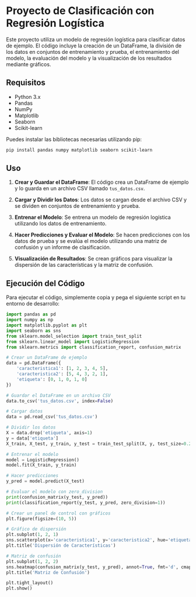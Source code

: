 # Proyecto de Clasificación con Regresión Logística

Este proyecto utiliza un modelo de regresión logística para clasificar datos de ejemplo. El código incluye la creación de un DataFrame, la división de los datos en conjuntos de entrenamiento y prueba, el entrenamiento del modelo, la evaluación del modelo y la visualización de los resultados mediante gráficos.

## Requisitos

- Python 3.x
- Pandas
- NumPy
- Matplotlib
- Seaborn
- Scikit-learn

Puedes instalar las bibliotecas necesarias utilizando pip:

```bash
pip install pandas numpy matplotlib seaborn scikit-learn
```

## Uso

1. **Crear y Guardar el DataFrame**: El código crea un DataFrame de ejemplo y lo guarda en un archivo CSV llamado `tus_datos.csv`.

2. **Cargar y Dividir los Datos**: Los datos se cargan desde el archivo CSV y se dividen en conjuntos de entrenamiento y prueba.

3. **Entrenar el Modelo**: Se entrena un modelo de regresión logística utilizando los datos de entrenamiento.

4. **Hacer Predicciones y Evaluar el Modelo**: Se hacen predicciones con los datos de prueba y se evalúa el modelo utilizando una matriz de confusión y un informe de clasificación.

5. **Visualización de Resultados**: Se crean gráficos para visualizar la dispersión de las características y la matriz de confusión.

## Ejecución del Código

Para ejecutar el código, simplemente copia y pega el siguiente script en tu entorno de desarrollo:

```python
import pandas as pd
import numpy as np
import matplotlib.pyplot as plt
import seaborn as sns
from sklearn.model_selection import train_test_split
from sklearn.linear_model import LogisticRegression
from sklearn.metrics import classification_report, confusion_matrix

# Crear un DataFrame de ejemplo
data = pd.DataFrame({
    'caracteristica1': [1, 2, 3, 4, 5],
    'caracteristica2': [5, 4, 3, 2, 1],
    'etiqueta': [0, 1, 0, 1, 0]
})

# Guardar el DataFrame en un archivo CSV
data.to_csv('tus_datos.csv', index=False)

# Cargar datos
data = pd.read_csv('tus_datos.csv')

# Dividir los datos
X = data.drop('etiqueta', axis=1)
y = data['etiqueta']
X_train, X_test, y_train, y_test = train_test_split(X, y, test_size=0.2, random_state=42)

# Entrenar el modelo
model = LogisticRegression()
model.fit(X_train, y_train)

# Hacer predicciones
y_pred = model.predict(X_test)

# Evaluar el modelo con zero_division
print(confusion_matrix(y_test, y_pred))
print(classification_report(y_test, y_pred, zero_division=1))

# Crear un panel de control con gráficos
plt.figure(figsize=(10, 5))

# Gráfico de dispersión
plt.subplot(1, 2, 1)
sns.scatterplot(x='caracteristica1', y='caracteristica2', hue='etiqueta', data=data)
plt.title('Dispersión de Características')

# Matriz de confusión
plt.subplot(1, 2, 2)
sns.heatmap(confusion_matrix(y_test, y_pred), annot=True, fmt='d', cmap='Blues')
plt.title('Matriz de Confusión')

plt.tight_layout()
plt.show()
```
